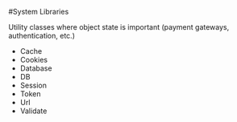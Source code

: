 #System Libraries

Utility classes where object state is important (payment gateways, authentication, etc.)

- Cache
- Cookies
- Database
- DB
- Session
- Token
- Url
- Validate